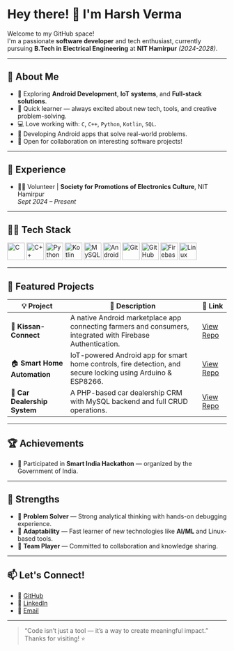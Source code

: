 # Hey there! 👋 I'm Harsh Verma

Welcome to my GitHub space!  
I'm a passionate **software developer** and tech enthusiast, currently pursuing **B.Tech in Electrical Engineering** at **NIT Hamirpur** *(2024-2028)*.

---

## 🚀 About Me

- 🔭 Exploring **Android Development**, **IoT systems**, and **Full-stack solutions**.
- 🧠 Quick learner — always excited about new tech, tools, and creative problem-solving.
- 💻 Love working with: `C`, `C++`, `Python`, `Kotlin`, `SQL`.
- 📱 Developing Android apps that solve real-world problems.
- 🤝 Open for collaboration on interesting software projects!

---

## 💼 Experience

- 🧑‍💻 Volunteer | **Society for Promotions of Electronics Culture**, NIT Hamirpur  
*Sept 2024 – Present*

---

## 🧑‍💻 Tech Stack

<p align="left">
  <img src="https://cdn.jsdelivr.net/gh/devicons/devicon/icons/c/c-original.svg" alt="C" width="40" height="40"/>
  <img src="https://cdn.jsdelivr.net/gh/devicons/devicon/icons/cplusplus/cplusplus-original.svg" alt="C++" width="40" height="40"/>
  <img src="https://cdn.jsdelivr.net/gh/devicons/devicon/icons/python/python-original.svg" alt="Python" width="40" height="40"/>
  <img src="https://cdn.jsdelivr.net/gh/devicons/devicon/icons/kotlin/kotlin-original.svg" alt="Kotlin" width="40" height="40"/>
  <img src="https://cdn.jsdelivr.net/gh/devicons/devicon/icons/mysql/mysql-original-wordmark.svg" alt="MySQL" width="40" height="40"/>
  <img src="https://cdn.jsdelivr.net/gh/devicons/devicon/icons/android/android-original.svg" alt="Android" width="40" height="40"/>
  <img src="https://cdn.jsdelivr.net/gh/devicons/devicon/icons/git/git-original.svg" alt="Git" width="40" height="40"/>
  <img src="https://cdn.jsdelivr.net/gh/devicons/devicon/icons/github/github-original.svg" alt="GitHub" width="40" height="40"/>
  <img src="https://cdn.jsdelivr.net/gh/devicons/devicon/icons/firebase/firebase-plain.svg" alt="Firebase" width="40" height="40"/>
  <img src="https://cdn.jsdelivr.net/gh/devicons/devicon/icons/linux/linux-original.svg" alt="Linux" width="40" height="40"/>
</p>

---

## 📂 Featured Projects

| 💡 Project | 📃 Description | 🔗 Link |
| ---------- | -------------- | ------- |
| 🌾 **Kissan-Connect** | A native Android marketplace app connecting farmers and consumers, integrated with Firebase Authentication. | [View Repo](https://github.com/harshverma27/Kissan-Connect) |
| 🏠 **Smart Home Automation** | IoT-powered Android app for smart home controls, fire detection, and secure locking using Arduino & ESP8266. | [View Repo](https://github.com/harshverma27/Home-Automation) |
| 🚗 **Car Dealership System** | A PHP-based car dealership CRM with MySQL backend and full CRUD operations. | [View Repo](https://github.com/harshverma27/Car-Dealership) |

---

## 🏆 Achievements

- 🏅 Participated in **Smart India Hackathon** — organized by the Government of India.

---

## 🌟 Strengths

- 🧠 **Problem Solver** — Strong analytical thinking with hands-on debugging experience.
- 🚀 **Adaptability** — Fast learner of new technologies like **AI/ML** and Linux-based tools.
- 🤝 **Team Player** — Committed to collaboration and knowledge sharing.

---

## 📫 Let's Connect!

- 🔗 [GitHub](https://github.com/harshverma27)
- 💼 [LinkedIn](https://www.linkedin.com/in/harshhvermaa/)
- 📧 [Email](mailto:harshhvermaa@icloud.com)

---

> “Code isn’t just a tool — it’s a way to create meaningful impact.”  
Thanks for visiting! ⭐
